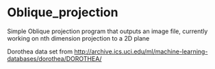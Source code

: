 # Oblique_projection
Simple Oblique projection program that outputs an image file, currently working on nth dimension projection to a 2D plane

Dorothea data set from
http://archive.ics.uci.edu/ml/machine-learning-databases/dorothea/DOROTHEA/

